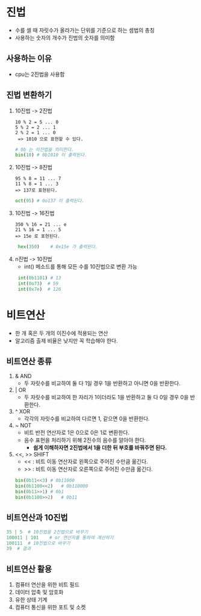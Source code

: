 # 진법
- 수를 셀 때 자릿수가 올라가는 단위를 기준으로 하는 셈법의 총칭
- 사용하는 숫자의 개수가 진법의 숫자를 의미함

## 사용하는 이유
- cpu는 2진법을 사용함

## 진법 변환하기
1. 10진법 -> 2진법
    ```
    10 % 2 = 5 ... 0
    5 % 2 = 2 ... 1
    2 % 2 = 1 ... 0
     => 1010 으로 표현할 수 있다.
    ```
    ```python
    # 0b 는 이진법을 의미한다. 
    bin(10) # 0b1010 이 출력된다. 
    ```
2. 10진법 -> 8진법
    ```
    95 % 8 = 11 ... 7
    11 % 8 = 1 ... 3
    => 137로 표현된다.
    ```
    ```python
    oct(95) # 0o137 이 출력된다.
    ```
3. 10진법 -> 16진법
   ```
   350 % 16 = 21 ... e
   21 % 16 = 1 ... 5
   => 15e 로 표현된다. 
   ```
   ```python 
    hex(350)    # 0x15e 가 출력된다.
   ```
4. n진법 -> 10진법
   - int() 메소드를 통해 모든 수를 10진법으로 변환 가능
   ```python
    int(0b1101) # 13
    int(0o73)  # 59
    int(0x7e)  # 126
   ``` 

# 비트연산
- 한 개 혹은 두 개의 이진수에 적용되는 연산
- 알고리즘 출제 비율은 낮지만 꼭 학습해야 한다.
  
## 비트연산 종류
1. & AND
   - 두 자릿수를 비교하여 둘 다  1일 경우 1을 반환하고 아니면 0을 반환한다.
2. | OR
   - 두 자릿수를 비교하여 한 자리가 1이더라도 1을 반환하고 둘 다 0일 경우 0을 반환한다.
3. ^ XOR
   - 각각의 자릿수를 비교하여 다르면 1, 같으면 0을 반환한다.
4. ~ NOT
   - 비트 반전 연산자로 1은 0으로 0은 1로 변환한다.
   - 음수 표현을 처리하기 위해 2진수의 음수를 알아야 한다.
     - **쉽게 이해하자면 2진법에서 1을 더한 뒤 부호를 바꿔주면 된다.**
5. <<, >> SHIFT
   - << : 비트 이동 연산자로 왼쪽으로 주어진 수만큼 옮긴다.
   - \>> : 비트 이동 연산자로 오른쪽으로 주어진 수만큼 옮긴다.
   ```python
   bin(0b11<<3) # 0b11000
   bin(0b1100<<2)   # 0b110000
   bin(0b11>>1) # 0b1
   bin(0b1100>>2)   # 0b11
   ```

## 비트연산과 10진법
```python
35 | 5  # 10진법을 2진법으로 바꾸기
100011 | 101    # or 연산자를 통하여 계산하기
100111  # 10진법으로 바꾸기
39  # 결과
```

## 비트연산 활용
1. 컴퓨터 연산을 위한 비트 필드
2. 데이터 압축 및 암호화
3. 유한 상태 기계
4. 컴퓨터 통신을 위한 포트 및 소켓
